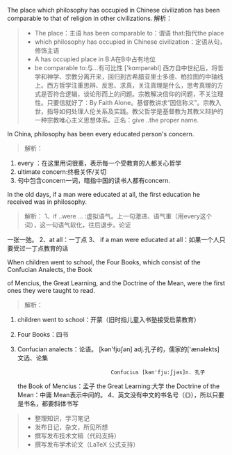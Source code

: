 The place which philosophy has occupied in Chinese civilization has been comparable to that of religion in other civilizations.
解析：
> * The place：主语   has been comparable to：谓语    that:指代the place
> * which philosophy has occupied in Chinese civilization：定语从句，修饰主语
> * A has occupied place in B:A在B中占有地位
> * be comparable to:与...有可比性    ['kɑmpərəbl] 
> 西方自中世纪后，将哲学和神学、宗教分离开来，回归到古希腊亚里士多德、柏拉图的中轴线上。西方哲学注重思辨、反思、求真，关注真理是什么，思考真理的方式是否符合逻辑，谈论形而上的问题。宗教解决信仰的问题，不关注理性。只要信就好了：By Faith Alone。基督教讲求“因信称义”。宗教入世，指导如何处理人伦关系及实践。教父哲学是基督教为其教义辩护的一种宗教唯心主义思想体系。正名：give ..the  proper name.



In China, philosophy has been every educated person's concern.

> 解析：
1. every ：在这里用词很重，表示每一个受教育的人都关心哲学
2. ultimate concern:终极关怀/关切
3. 句中包含concern一词，暗指中国的读书人都有concern.



In the old days, if a man were educated at all, the first education he received was in  philosophy.
> 解析：
1、if ..were ... :虚拟语气。上一句激进、语气重（用every这个词），这一句语气软化，往后退步。论证

一张一弛。
2、at all：一丁点
3、 if a man were educated at all：如果一个人只要受过一丁点教育的话



When children went to school, the Four Books, which consist of the Confucian Analects, the Book 

of Mencius, the Great Learning, and the Doctrine of the Mean, were the first ones they were taught to read. 
> 解析：
1. children went to school：开蒙（旧时指儿童入书塾接受启蒙教育）
2. Four Books：四书
3. Confucian  analects：论语。   [kən'fjʊʃən] adj.孔子的，儒家的['ænəlekts]  文选、论集          

                                     Confucius [kən'fju:ʃjəs]n. 孔子
   the Book  of Mencius：孟子
   the Great Learning:大学    the Doctrine of the Mean：中庸   Mean表示中间的。
4、英文没有中文的书名号（《》），所以只要是书名，都要斜体书写


> * 整理知识，学习笔记
> * 发布日记，杂文，所见所想
> * 撰写发布技术文稿（代码支持）
> * 撰写发布学术论文（LaTeX 公式支持）
